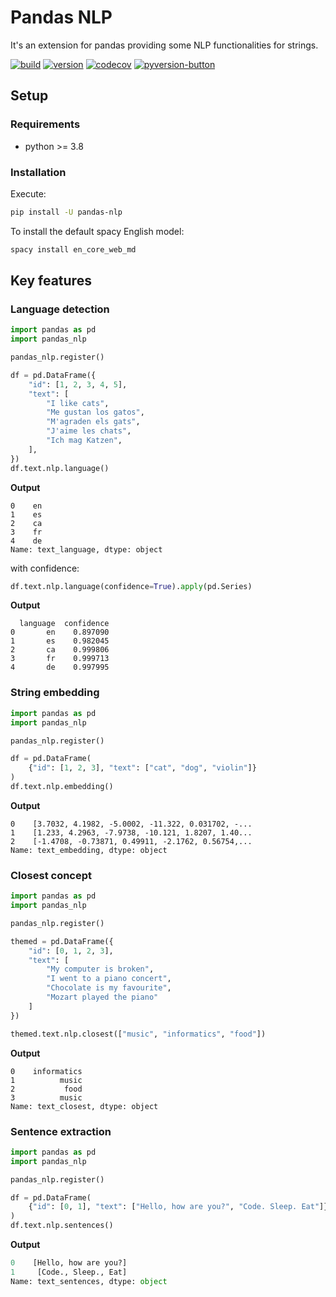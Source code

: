 # Pandas NLP

It's an extension for pandas providing some NLP functionalities for strings.

[![build](https://github.com/jaume-ferrarons/pandas-nlp/actions/workflows/push-event.yml/badge.svg?branch=master)](https://github.com/jaume-ferrarons/pandas-nlp/actions/workflows/push-event.yml)
[![version](https://img.shields.io/pypi/v/pandas_nlp?logo=pypi&logoColor=white)](https://pypi.org/project/pandas-nlp/)
[![codecov](https://codecov.io/gh/jaume-ferrarons/pandas-nlp/branch/master/graph/badge.svg?token=UQUSYGANFQ)](https://codecov.io/gh/jaume-ferrarons/pandas-nlp)
[![pyversion-button](https://img.shields.io/pypi/pyversions/pandas_nlp.svg)](https://pypi.org/project/pandas-nlp/)
## Setup
### Requirements 
- python >= 3.8

### Installation
Execute:
```bash
pip install -U pandas-nlp
```
To install the default spacy English model:
```bash
spacy install en_core_web_md
```


## Key features

### Language detection
```python
import pandas as pd
import pandas_nlp

pandas_nlp.register()

df = pd.DataFrame({
    "id": [1, 2, 3, 4, 5],
    "text": [
        "I like cats",
        "Me gustan los gatos",
        "M'agraden els gats",
        "J'aime les chats",
        "Ich mag Katzen",
    ],
})
df.text.nlp.language()
```
**Output**
```
0    en
1    es
2    ca
3    fr
4    de
Name: text_language, dtype: object
```
with confidence:
```python
df.text.nlp.language(confidence=True).apply(pd.Series)
```
**Output**
```
  language  confidence
0       en    0.897090
1       es    0.982045
2       ca    0.999806
3       fr    0.999713
4       de    0.997995
```

### String embedding
```python
import pandas as pd
import pandas_nlp

pandas_nlp.register()

df = pd.DataFrame(
    {"id": [1, 2, 3], "text": ["cat", "dog", "violin"]}
)
df.text.nlp.embedding()
```
**Output**
```
0    [3.7032, 4.1982, -5.0002, -11.322, 0.031702, -...
1    [1.233, 4.2963, -7.9738, -10.121, 1.8207, 1.40...
2    [-1.4708, -0.73871, 0.49911, -2.1762, 0.56754,...
Name: text_embedding, dtype: object
```

### Closest concept
```python
import pandas as pd
import pandas_nlp

pandas_nlp.register()

themed = pd.DataFrame({
    "id": [0, 1, 2, 3],
    "text": [
        "My computer is broken",
        "I went to a piano concert",
        "Chocolate is my favourite",
        "Mozart played the piano"
    ]
})

themed.text.nlp.closest(["music", "informatics", "food"])
```
**Output**
```
0    informatics
1          music
2           food
3          music
Name: text_closest, dtype: object
```

### Sentence extraction
```python
import pandas as pd
import pandas_nlp

pandas_nlp.register()

df = pd.DataFrame(
    {"id": [0, 1], "text": ["Hello, how are you?", "Code. Sleep. Eat"]}
)
df.text.nlp.sentences()
```
**Output**
```python
0    [Hello, how are you?]
1     [Code., Sleep., Eat]
Name: text_sentences, dtype: object
```